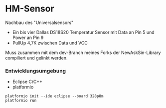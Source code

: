 # HM-Sensor
Nachbau des "Universalsensors"

- Ein bis vier Dallas DS18S20 Temperatur Sensor mit Data an Pin 5 und Power an Pin 9
- PullUp 4,7K zwischen Data und VCC 

Muss zusammen mit dem dev-Branch meines Forks der NewAskSin-Library compiliert und gelinkt werden.

### Entwicklungsumgebung
* Eclipse C/C++
* platformio 
<pre><code>platformio init --ide eclipse --board 328p8m 
platformio run</code></pre>





